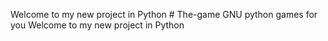 Welcome to my new project in Python # The-game
GNU python games for you Welcome to my new project in Python 
